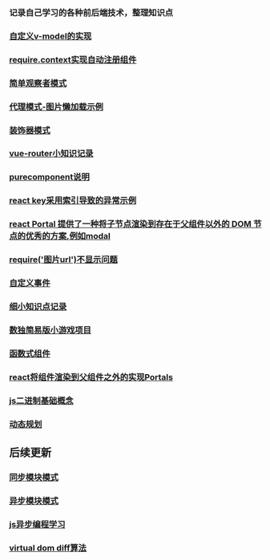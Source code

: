 ### 记录自己学习的各种前后端技术，整理知识点

### [自定义v-model的实现](https://github.com/daiwenyang/time_travel/blob/master/src/v-model%E8%87%AA%E5%AE%9A%E4%B9%89.md)
### [require.context实现自动注册组件](https://github.com/daiwenyang/time_travel/blob/master/src/使用require.context的理解.md)
### [简单观察者模式](https://github.com/daiwenyang/time_travel/blob/master/src/Observer.js)
### [代理模式-图片懒加载示例](https://github.com/daiwenyang/time_travel/blob/master/src/Observer.js)
### [装饰器模式](https://github.com/daiwenyang/time_travel/blob/master/src/decorator.js)
### [vue-router小知识记录](https://github.com/daiwenyang/time_travel/blob/master/src/vue_router.js)
### [purecomponent说明](https://github.com/daiwenyang/time_travel/blob/master/src/react_purecomponent.md)
### [react key采用索引导致的异常示例](https://react.docschina.org/redirect-to-codepen/reconciliation/index-used-as-key)
### [react Portal 提供了一种将子节点渲染到存在于父组件以外的 DOM 节点的优秀的方案,例如modal](https://react.docschina.org/docs/portals.html)
### [require('图片url')不显示问题](https://github.com/daiwenyang/time_travel/blob/master/src/require_image.md)
### [自定义事件](https://github.com/daiwenyang/time_travel/blob/master/src/customerEvent.js)
### [细小知识点记录](https://github.com/daiwenyang/time_travel/blob/master/src/mini_tech.md)
### [数独简易版小游戏项目](https://github.com/daiwenyang/sudoku)
### [函数式组件](https://github.com/daiwenyang/time_travel/blob/master/src/functionComponent.js)
### [react将组件渲染到父组件之外的实现Portals](https://github.com/daiwenyang/time_travel/blob/master/src/portal.md)
### [js二进制基础概念](https://github.com/daiwenyang/time_travel/blob/master/src/binary_basic.md)
### [动态规划](https://github.com/daiwenyang/time_travel/blob/master/src/dynamic_programming.md)
## 后续更新
### [同步模块模式]()
### [异步模块模式]()
### [js异步编程学习]()
### [virtual dom diff算法]()